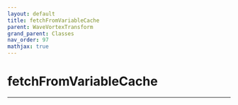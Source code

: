 ```yaml
---
layout: default
title: fetchFromVariableCache
parent: WaveVortexTransform
grand_parent: Classes
nav_order: 97
mathjax: true
---
```


#  fetchFromVariableCache




---

